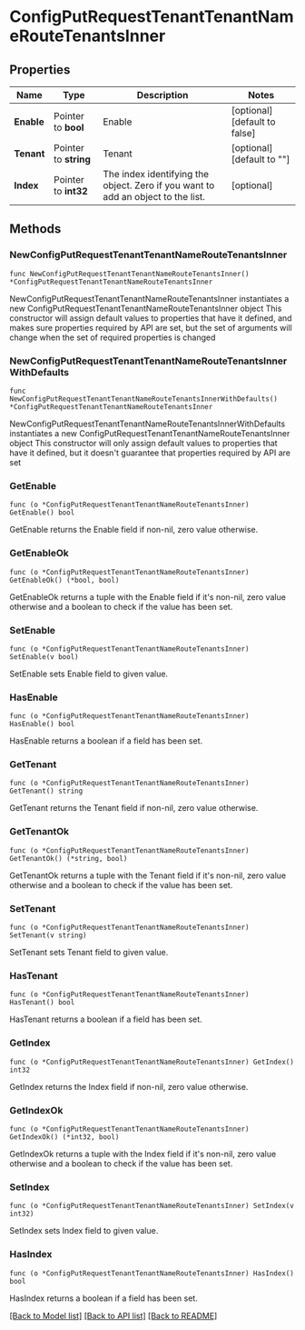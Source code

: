 # ConfigPutRequestTenantTenantNameRouteTenantsInner

## Properties

Name | Type | Description | Notes
------------ | ------------- | ------------- | -------------
**Enable** | Pointer to **bool** | Enable | [optional] [default to false]
**Tenant** | Pointer to **string** | Tenant | [optional] [default to ""]
**Index** | Pointer to **int32** | The index identifying the object. Zero if you want to add an object to the list. | [optional] 

## Methods

### NewConfigPutRequestTenantTenantNameRouteTenantsInner

`func NewConfigPutRequestTenantTenantNameRouteTenantsInner() *ConfigPutRequestTenantTenantNameRouteTenantsInner`

NewConfigPutRequestTenantTenantNameRouteTenantsInner instantiates a new ConfigPutRequestTenantTenantNameRouteTenantsInner object
This constructor will assign default values to properties that have it defined,
and makes sure properties required by API are set, but the set of arguments
will change when the set of required properties is changed

### NewConfigPutRequestTenantTenantNameRouteTenantsInnerWithDefaults

`func NewConfigPutRequestTenantTenantNameRouteTenantsInnerWithDefaults() *ConfigPutRequestTenantTenantNameRouteTenantsInner`

NewConfigPutRequestTenantTenantNameRouteTenantsInnerWithDefaults instantiates a new ConfigPutRequestTenantTenantNameRouteTenantsInner object
This constructor will only assign default values to properties that have it defined,
but it doesn't guarantee that properties required by API are set

### GetEnable

`func (o *ConfigPutRequestTenantTenantNameRouteTenantsInner) GetEnable() bool`

GetEnable returns the Enable field if non-nil, zero value otherwise.

### GetEnableOk

`func (o *ConfigPutRequestTenantTenantNameRouteTenantsInner) GetEnableOk() (*bool, bool)`

GetEnableOk returns a tuple with the Enable field if it's non-nil, zero value otherwise
and a boolean to check if the value has been set.

### SetEnable

`func (o *ConfigPutRequestTenantTenantNameRouteTenantsInner) SetEnable(v bool)`

SetEnable sets Enable field to given value.

### HasEnable

`func (o *ConfigPutRequestTenantTenantNameRouteTenantsInner) HasEnable() bool`

HasEnable returns a boolean if a field has been set.

### GetTenant

`func (o *ConfigPutRequestTenantTenantNameRouteTenantsInner) GetTenant() string`

GetTenant returns the Tenant field if non-nil, zero value otherwise.

### GetTenantOk

`func (o *ConfigPutRequestTenantTenantNameRouteTenantsInner) GetTenantOk() (*string, bool)`

GetTenantOk returns a tuple with the Tenant field if it's non-nil, zero value otherwise
and a boolean to check if the value has been set.

### SetTenant

`func (o *ConfigPutRequestTenantTenantNameRouteTenantsInner) SetTenant(v string)`

SetTenant sets Tenant field to given value.

### HasTenant

`func (o *ConfigPutRequestTenantTenantNameRouteTenantsInner) HasTenant() bool`

HasTenant returns a boolean if a field has been set.

### GetIndex

`func (o *ConfigPutRequestTenantTenantNameRouteTenantsInner) GetIndex() int32`

GetIndex returns the Index field if non-nil, zero value otherwise.

### GetIndexOk

`func (o *ConfigPutRequestTenantTenantNameRouteTenantsInner) GetIndexOk() (*int32, bool)`

GetIndexOk returns a tuple with the Index field if it's non-nil, zero value otherwise
and a boolean to check if the value has been set.

### SetIndex

`func (o *ConfigPutRequestTenantTenantNameRouteTenantsInner) SetIndex(v int32)`

SetIndex sets Index field to given value.

### HasIndex

`func (o *ConfigPutRequestTenantTenantNameRouteTenantsInner) HasIndex() bool`

HasIndex returns a boolean if a field has been set.


[[Back to Model list]](../README.md#documentation-for-models) [[Back to API list]](../README.md#documentation-for-api-endpoints) [[Back to README]](../README.md)


